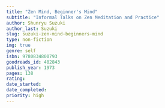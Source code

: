 ```yaml
---
title: "Zen Mind, Beginner's Mind"
subtitle: "Informal Talks on Zen Meditation and Practice"
author: Shunryu Suzuki
author_last: Suzuki
slug: suzuki-zen-mind-beginners-mind
type: non-fiction
img: true
genre: self
isbn: 9780834800793
goodreads_id: 402843
publish_year: 1973
pages: 138
rating: 
date_started:
date_completed:
priority: high
---
```

